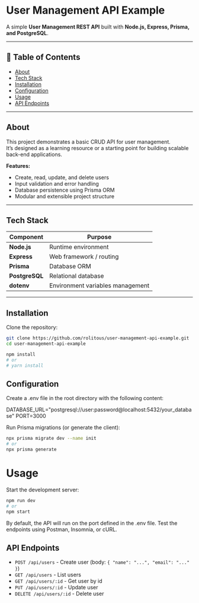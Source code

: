 # User Management API Example

A simple **User Management REST API** built with **Node.js, Express, Prisma, and PostgreSQL**.

---

## 🧾 Table of Contents

- [About](#about)
- [Tech Stack](#tech-stack)
- [Installation](#installation)
- [Configuration](#configuration)
- [Usage](#usage)
- [API Endpoints](#api-endpoints)

---

## About

This project demonstrates a basic CRUD API for user management.  
It’s designed as a learning resource or a starting point for building scalable back-end applications.

**Features:**
- Create, read, update, and delete users  
- Input validation and error handling  
- Database persistence using Prisma ORM  
- Modular and extensible project structure  

---

## Tech Stack

| Component | Purpose |
|------------|----------|
| **Node.js** | Runtime environment |
| **Express** | Web framework / routing |
| **Prisma** | Database ORM |
| **PostgreSQL** | Relational database |
| **dotenv** | Environment variables management |

---

## Installation

Clone the repository:

```bash
git clone https://github.com/rolitous/user-management-api-example.git
cd user-management-api-example

npm install
# or
# yarn install
```

## Configuration

Create a .env file in the root directory with the following content:

DATABASE_URL="postgresql://user:password@localhost:5432/your_database"
PORT=3000

Run Prisma migrations (or generate the client):

```bash
npx prisma migrate dev --name init
# or
npx prisma generate
```

# Usage

Start the development server:

```bash
npm run dev
# or
npm start
```

By default, the API will run on the port defined in the .env file.
Test the endpoints using Postman, Insomnia, or cURL.

## API Endpoints

- `POST /api/users` - Create user (body: `{ "name": "...", "email": "..." }`)
- `GET /api/users` - List users
- `GET /api/users/:id` - Get user by id
- `PUT /api/users/:id` - Update user
- `DELETE /api/users/:id` - Delete user